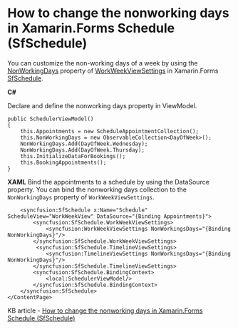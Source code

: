 # How to change the nonworking days in Xamarin.Forms Schedule (SfSchedule)


You can customize the non-working days of a week by using the [NonWorkingDays](https://help.syncfusion.com/cr/xamarin/Syncfusion.SfSchedule.XForms.WorkWeekViewSettings.html#Syncfusion_SfSchedule_XForms_WorkWeekViewSettings_NonWorkingsDays) property of [WorkWeekViewSettings](https://help.syncfusion.com/cr/xamarin/Syncfusion.SfSchedule.XForms.WorkWeekViewSettings.html) in Xamarin.Forms [SfSchedule](https://www.syncfusion.com/xamarin-ui-controls/xamarin-scheduler).

**C#**

Declare and define the nonworking days property in ViewModel.
```
public SchedulerViewModel()
{
    this.Appointments = new ScheduleAppointmentCollection();
    this.NonWorkingDays = new ObservableCollection<DayOfWeek>();
    NonWorkingDays.Add(DayOfWeek.Wednesday);
    NonWorkingDays.Add(DayOfWeek.Thursday);
    this.InitializeDataForBookings();
    this.BookingAppointments();
}
```

**XAML**
Bind the appointments to a schedule by using the DataSource property. You can bind the nonworking days collection to the `NonWorkingDays` property of `WorkWeekViewSettings`.
```
    <syncfusion:SfSchedule x:Name="Schedule" ScheduleView="WorkWeekView" DataSource="{Binding Appointments}">
        <syncfusion:SfSchedule.WorkWeekViewSettings>
            <syncfusion:WorkWeekViewSettings NonWorkingsDays="{Binding NonWorkingDays}"/>
        </syncfusion:SfSchedule.WorkWeekViewSettings>
         <syncfusion:SfSchedule.TimelineViewSettings>
            <syncfusion:TimelineViewSettings NonWorkingsDays="{Binding NonWorkingDays}"/>
        </syncfusion:SfSchedule.TimelineViewSettings>
        <syncfusion:SfSchedule.BindingContext>
            <local:SchedulerViewModel/>
        </syncfusion:SfSchedule.BindingContext>
    </syncfusion:SfSchedule>
</ContentPage>
```

KB article - [How to change the nonworking days in Xamarin.Forms Schedule (SfSchedule)](https://www.syncfusion.com/kb/12228/how-to-change-the-nonworking-days-in-xamarin-forms-schedule-sfschedule)